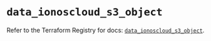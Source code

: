 # `data_ionoscloud_s3_object`

Refer to the Terraform Registry for docs: [`data_ionoscloud_s3_object`](https://registry.terraform.io/providers/ionos-cloud/ionoscloud/6.5.6/docs/data-sources/s3_object).
